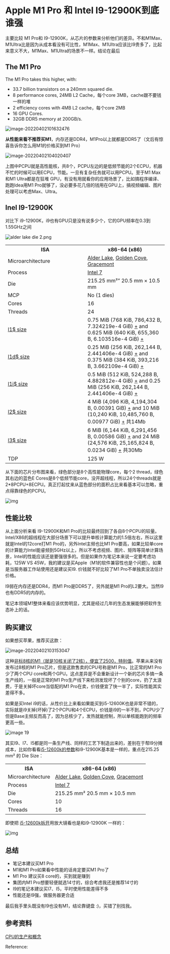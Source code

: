 # Apple M1 Pro 和 Intel I9-12900K到底谁强

主要比较 M1 Pro和 I9-12900K，从芯片的参数来分析他们的差异。不和M1Max、M1Ultra比是因为从成本看没有可比性，M1Max、M1Ultra应该比I9贵多了，比起来意义不大，M1Max、M1Ultra的场景不一样。结论在最后

## **The M1 Pro**

The M1 Pro takes this higher, with:

-   33.7 billion transistors on a 240mm squared die.
-   8 performance cores, 24MB L2 Cache，每个core 3MB，cache跟不要钱一样的堆
-   2 efficiency cores with 4MB L2 cache，每个core 2MB
-   16 GPU Cores.
-   32GB DDR5 memory at 200GB/s.

![image-20220402101632476](https://cdn.jsdelivr.net/gh/shareImage/image@_md2zhihu_blog_cee8f3b4/m1/image-20220402101632476-8873839.png)

**从性能来看不推荐买M1**，内存还是DDR4，M1Pro以上就都是DDR5了（文后有惊喜告诉你怎么用M1的价格买到M1 Pro）

![image-20220402104020407](https://cdn.jsdelivr.net/gh/shareImage/image@_md2zhihu_blog_cee8f3b4/m1/image-20220402104020407-8873873.png)

上图中PCPU就是高性能核，共8个，PCPU左边的是低频节能的2个ECPU，机器不忙的时候可以用ECPU，节能。一旦有复杂任务就可以用PCPU。至于M1 Max和M1 Ultra都是在狂堆 GPU，有没有用就看你的应用场景了，比如搞程序编译、跑跑Idea用M1 Pro就够了，没必要多花几倍的钱用在GPU上，搞视频编辑、图片处理可以考虑Max、Ultra。

## Inel I9-12900K

对比下 i9-12900K，i9也有GPU只是没有说多少个，它的GPU频率在0.3到1.55GHz之间

![alder lake die 2.png](https://cdn.jsdelivr.net/gh/shareImage/image@_md2zhihu_blog_cee8f3b4/m1/400px-alder_lake_die_2.png)

<table>
<colgroup>
<col style="width: 50%" />
<col style="width: 50%" />
</colgroup>
<tr class="header">
<th>ISA</th>
<th>x86-64 (x86)</th>
</tr>
<tr class="odd">
<td>Microarchitecture</td>
<td><a href="https://en.wikichip.org/wiki/intel/microarchitectures/alder_lake">Alder Lake</a>, <a href="https://en.wikichip.org/wiki/intel/microarchitectures/golden_cove">Golden Cove</a>, <a href="https://en.wikichip.org/wiki/intel/microarchitectures/gracemont">Gracemont</a></td>
</tr>
<tr class="even">
<td>Process</td>
<td><a href="https://en.wikichip.org/w/index.php?title=Intel_7_process&amp;action=edit&amp;redlink=1">Intel 7</a></td>
</tr>
<tr class="odd">
<td>Die</td>
<td>215.25 mm²” 20.5 mm × 10.5 mm</td>
</tr>
<tr class="even">
<td>MCP</td>
<td>No (1 dies)</td>
</tr>
<tr class="odd">
<td>Cores</td>
<td>16</td>
</tr>
<tr class="even">
<td>Threads</td>
<td>24</td>
</tr>
<tr class="odd">
<td><a href="https://en.wikichip.org/wiki/Property:l1%24_size">l1$ size</a></td>
<td>0.75 MiB (768 KiB, 786,432 B, 7.324219e-4 GiB) <a href="https://en.wikichip.org/wiki/Special:SearchByProperty/:l1-24-20size/0.75-20MiB">+</a> and 0.625 MiB (640 KiB, 655,360 B, 6.103516e-4 GiB) <a href="https://en.wikichip.org/wiki/Special:SearchByProperty/:l1-24-20size/0.625-20MiB">+</a></td>
</tr>
<tr class="even">
<td><a href="https://en.wikichip.org/wiki/Property:l1d%24_size">l1d$ size</a></td>
<td>0.25 MiB (256 KiB, 262,144 B, 2.441406e-4 GiB) <a href="https://en.wikichip.org/wiki/Special:SearchByProperty/:l1d-24-20size/0.25-20MiB">+</a> and 0.375 MiB (384 KiB, 393,216 B, 3.662109e-4 GiB) <a href="https://en.wikichip.org/wiki/Special:SearchByProperty/:l1d-24-20size/0.375-20MiB">+</a></td>
</tr>
<tr class="odd">
<td><a href="https://en.wikichip.org/wiki/Property:l1i%24_size">l1i$ size</a></td>
<td>0.5 MiB (512 KiB, 524,288 B, 4.882812e-4 GiB) <a href="https://en.wikichip.org/wiki/Special:SearchByProperty/:l1i-24-20size/0.5-20MiB">+</a> and 0.25 MiB (256 KiB, 262,144 B, 2.441406e-4 GiB) <a href="https://en.wikichip.org/wiki/Special:SearchByProperty/:l1i-24-20size/0.25-20MiB">+</a></td>
</tr>
<tr class="even">
<td><a href="https://en.wikichip.org/wiki/Property:l2%24_size">l2$ size</a></td>
<td>4 MiB (4,096 KiB, 4,194,304 B, 0.00391 GiB) <a href="https://en.wikichip.org/wiki/Special:SearchByProperty/:l2-24-20size/4-20MiB">+</a> and 10 MiB (10,240 KiB, 10,485,760 B, 0.00977 GiB) <a href="https://en.wikichip.org/wiki/Special:SearchByProperty/:l2-24-20size/10-20MiB">+</a> 共14Mb</td>
</tr>
<tr class="odd">
<td><a href="https://en.wikichip.org/wiki/Property:l3%24_size">l3$ size</a></td>
<td>6 MiB (6,144 KiB, 6,291,456 B, 0.00586 GiB) <a href="https://en.wikichip.org/wiki/Special:SearchByProperty/:l3-24-20size/6-20MiB">+</a> and 24 MiB (24,576 KiB, 25,165,824 B, 0.0234 GiB) <a href="https://en.wikichip.org/wiki/Special:SearchByProperty/:l3-24-20size/24-20MiB">+</a> 共30Mb</td>
</tr>
<tr class="even">
<td>TDP</td>
<td>125 W</td>
</tr>
</table>

从下面的芯片分布图来看，绿色部分是8个高性能物理core，每个2 thread，绿色其右边的蓝色E Cores是8个低频节能core，没开超线程，所以24个threads就是2*8PCPU+8ECPU。真正打起仗来从蓝色部分的面积占比来看基本可以忽略，重点得靠绿色的PCPU。

![img](https://cdn.jsdelivr.net/gh/shareImage/image@_md2zhihu_blog_cee8f3b4/m1/arch2_small.jpg)

## 性能比较

从上面分析来看 I9-12900K和M1 Pro的比较最终回到了各自8个PCPU的较量。Intel/X86的超线程在大部分场景下可以提升单核计算能力的1.5倍左右，所以这里就是Intel的12core打M1 Pro的，另外Intel主频也比M1 Pro要高，如果比较单core的计算能力Intel能睿频到5GHz以上，所以不考虑视频、图片、矩阵等简单计算场景，Intel的性能应该还是要强很多的。但是如果作为笔记本来说一定要考虑功耗，125W VS 45W，我的建议是买Apple（M1的软件兼容性也是个问题）。如果是当服务器工作站使用还是建议买I9. 价钱就不好比较了M1 Pro不单独卖没法估计价格。

I9弱在内存还是DDR4，而M1 Pro是DDR5了，另外就是M1 Pro的L2要大。当然I9也有DDR5的内存的。

笔记本领域M1整体来看应该优势明显，尤其是经过几年的生态发展能够把软件生态补上的话。

## 购买建议

如果想买苹果，推荐买这款：

![image-20220402103153047](https://cdn.jsdelivr.net/gh/shareImage/image@_md2zhihu_blog_cee8f3b4/m1/image-20220402103153047-8874337.png)

这种[非标8核的M1（就是10核关闭了2核），便宜了2500，特别值](https://ata.alibaba-inc.com/articles/211563)。苹果从来没有发布过8核的M1 Pro芯片，但是这款售卖的CPU号称是M1 Pro，比正常的M1 Pro少了两个CPU core和两个GPU。这点差异是不会重新设计一个新的芯片多搞一条生产线的，一般是正常的M1 Pro生产线下来检测发现坏了个别的core，扔了太浪费，于是关掉坏core当低配的M1 Pro在卖，价钱便宜了快一半了，实际性能其实差得不多。

如果是买Intel i9的话，从性价比上来看如果能买到i5-12600K也是非常不错的，实际就是i9关掉(坏掉)了2个PCPU和4个ECPU，价钱是i9的一半不到，PCPU少了但是Base主频反而高了，因为总核少了，发热就能控制，所以单核能跑到的频率更高一些。

![image 19](https://cdn.jsdelivr.net/gh/shareImage/image@_md2zhihu_blog_cee8f3b4/m1/image_19.jpg)

其实I9、I7、I5都是同一条生产线、同样的工艺下制造出来的，差别在于帮I9分摊成本，比如你看看[i5-12600k的参数](https://en.wikichip.org/wiki/intel/core_i5/i5-12600k)和i9-12900K基本是一样的，重点在215.25 mm² 的 Die Size：

<table>
<tr class="header">
<th>ISA</th>
<th>x86-64 (x86)</th>
</tr>
<tr class="odd">
<td>Microarchitecture</td>
<td><a href="https://en.wikichip.org/wiki/intel/microarchitectures/alder_lake">Alder Lake</a>, <a href="https://en.wikichip.org/wiki/intel/microarchitectures/golden_cove">Golden Cove</a>, <a href="https://en.wikichip.org/wiki/intel/microarchitectures/gracemont">Gracemont</a></td>
</tr>
<tr class="even">
<td>Process</td>
<td><a href="https://en.wikichip.org/w/index.php?title=Intel_7_process&amp;action=edit&amp;redlink=1">Intel 7</a></td>
</tr>
<tr class="odd">
<td>Die</td>
<td>215.25 mm² 20.5 mm × 10.5 mm</td>
</tr>
<tr class="even">
<td>Cores</td>
<td>10</td>
</tr>
<tr class="odd">
<td>Threads</td>
<td>16</td>
</tr>
</table>

即使把 [i5-12600k拆开](https://www.techpowerup.com/review/intel-core-i5-12600k-alder-lake-12th-gen/2.html)用放大镜看也是和i9-12900K 一样的：

![img](https://cdn.jsdelivr.net/gh/shareImage/image@_md2zhihu_blog_cee8f3b4/m1/arch1_small.jpg)

## 总结

-   笔记本建议买M1 Pro
-   M1和M1 Pro如果看中性能的话肯定要买M1 Pro了
-   M1 Pro 建议买8 core的，买到就是赚到
-   集团内M1 Pro想要轻便就选14寸的，综合考虑我还是推荐14寸的
-   I9的笔记本建议买I7、I5，平时使用性能差得不多
-   性能还是I9强，做服务器更合适

最后我手里头既没有I9也没有M1，结论靠键盘 :)，买错了别找我。

## 参考资料

[CPU的生产和概念](https://ata.alibaba-inc.com/articles/211563)



Reference:

